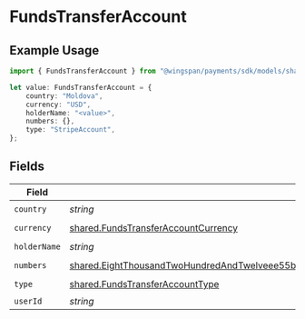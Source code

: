 # FundsTransferAccount

## Example Usage

```typescript
import { FundsTransferAccount } from "@wingspan/payments/sdk/models/shared";

let value: FundsTransferAccount = {
    country: "Moldova",
    currency: "USD",
    holderName: "<value>",
    numbers: {},
    type: "StripeAccount",
};
```

## Fields

| Field                                                                                                                                                                                                                             | Type                                                                                                                                                                                                                              | Required                                                                                                                                                                                                                          | Description                                                                                                                                                                                                                       |
| --------------------------------------------------------------------------------------------------------------------------------------------------------------------------------------------------------------------------------- | --------------------------------------------------------------------------------------------------------------------------------------------------------------------------------------------------------------------------------- | --------------------------------------------------------------------------------------------------------------------------------------------------------------------------------------------------------------------------------- | --------------------------------------------------------------------------------------------------------------------------------------------------------------------------------------------------------------------------------- |
| `country`                                                                                                                                                                                                                         | *string*                                                                                                                                                                                                                          | :heavy_check_mark:                                                                                                                                                                                                                | N/A                                                                                                                                                                                                                               |
| `currency`                                                                                                                                                                                                                        | [shared.FundsTransferAccountCurrency](../../../sdk/models/shared/fundstransferaccountcurrency.md)                                                                                                                                 | :heavy_check_mark:                                                                                                                                                                                                                | N/A                                                                                                                                                                                                                               |
| `holderName`                                                                                                                                                                                                                      | *string*                                                                                                                                                                                                                          | :heavy_check_mark:                                                                                                                                                                                                                | N/A                                                                                                                                                                                                                               |
| `numbers`                                                                                                                                                                                                                         | [shared.EightThousandTwoHundredAndTwelveee55b9e13fc32935c9417826f64b3550a203b665a04aacb02c4cac363c1f](../../../sdk/models/shared/eightthousandtwohundredandtwelveee55b9e13fc32935c9417826f64b3550a203b665a04aacb02c4cac363c1f.md) | :heavy_check_mark:                                                                                                                                                                                                                | N/A                                                                                                                                                                                                                               |
| `type`                                                                                                                                                                                                                            | [shared.FundsTransferAccountType](../../../sdk/models/shared/fundstransferaccounttype.md)                                                                                                                                         | :heavy_check_mark:                                                                                                                                                                                                                | N/A                                                                                                                                                                                                                               |
| `userId`                                                                                                                                                                                                                          | *string*                                                                                                                                                                                                                          | :heavy_minus_sign:                                                                                                                                                                                                                | N/A                                                                                                                                                                                                                               |